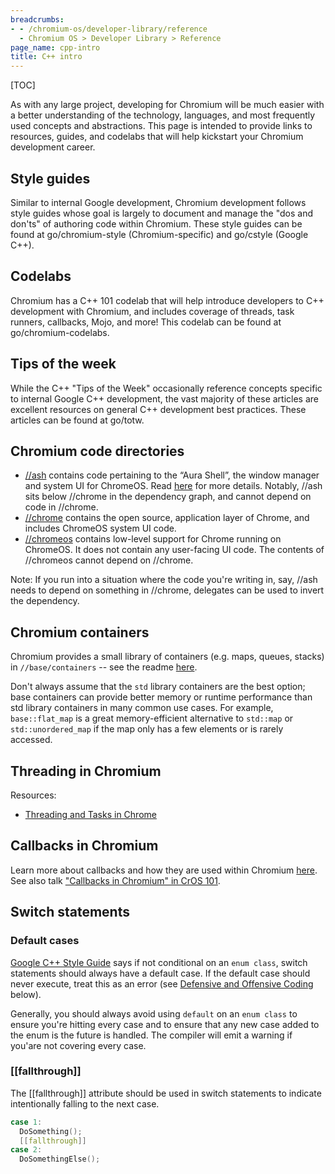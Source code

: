 ```yaml
---
breadcrumbs:
- - /chromium-os/developer-library/reference
  - Chromium OS > Developer Library > Reference
page_name: cpp-intro
title: C++ intro
---
```


[TOC]

As with any large project, developing for Chromium will be much easier with a
better understanding of the technology, languages, and most frequently used
concepts and abstractions. This page is intended to provide links to resources,
guides, and codelabs that will help kickstart your Chromium development career.

## Style guides

Similar to internal Google development, Chromium development follows style
guides whose goal is largely to document and manage the "dos and don'ts" of
authoring code within Chromium. These style guides can be found at
go/chromium-style (Chromium-specific) and go/cstyle (Google C++).

## Codelabs

Chromium has a C++ 101 codelab that will help introduce developers to C++
development with Chromium, and includes coverage of threads, task runners,
callbacks, Mojo, and more! This codelab can be found at go/chromium-codelabs.

## Tips of the week

While the C++ "Tips of the Week" occasionally reference concepts specific to
internal Google C++ development, the vast majority of these articles are
excellent resources on general C++ development best practices. These articles
can be found at go/totw.

## Chromium code directories

-   [//ash](https://source.chromium.org/chromium/chromium/src/+/main:ash/)
    contains code pertaining to the “Aura Shell”, the window manager and system
    UI for ChromeOS. Read
    [here](https://chromium.googlesource.com/chromium/src/+/HEAD/ash/README.md)
    for more details. Notably, //ash sits below //chrome in the dependency
    graph, and cannot depend on code in //chrome.
-   [//chrome](https://source.chromium.org/chromium/chromium/src/+/main:chrome/)
    contains the open source, application layer of Chrome, and includes ChromeOS
    system UI code.
-   [//chromeos](https://source.chromium.org/chromium/chromium/src/+/main:chromeos/)
    contains low-level support for Chrome running on ChromeOS. It does not
    contain any user-facing UI code. The contents of //chromeos cannot depend on
    //chrome.

Note: If you run into a situation where the code you're writing in, say, //ash
needs to depend on something in //chrome, delegates can be used to invert the
dependency.

## Chromium containers

Chromium provides a small library of containers (e.g. maps, queues, stacks) in
`//base/containers` -- see the readme
[here](https://source.chromium.org/chromium/chromium/src/+/main:base/containers/README.md).

Don't always assume that the `std` library containers are the best option; base
containers can provide better memory or runtime performance than std library
containers in many common use cases. For example, `base::flat_map` is a great
memory-efficient alternative to `std::map` or `std::unordered_map` if the map
only has a few elements or is rarely accessed.

## Threading in Chromium

Resources:

-   [Threading and Tasks in Chrome](https://chromium.googlesource.com/chromium/src/+/HEAD/docs/threading_and_tasks.md)

## Callbacks in Chromium

Learn more about callbacks and how they are used within Chromium
[here](https://source.chromium.org/chromium/chromium/src/+/main:docs/callback.md).
See also talk
["Callbacks in Chromium" in CrOS 101](/chrome/chromeos/system_services_team/dev_instructions/g3doc/cros_101.md).

## Switch statements

### Default cases

[Google C++ Style Guide](http://go/cstyle#Switch_Statements) says if not
conditional on an `enum class`, switch statements should always have a default
case. If the default case should never execute, treat this as an error (see
[Defensive and Offensive Coding](#defensive-and-offensive-coding) below).

Generally, you should always avoid using `default` on an `enum class` to ensure
you're hitting every case and to ensure that any new case added to the enum is
the future is handled. The compiler will emit a warning if you'are not covering
every case.

### [[fallthrough]]

The [[fallthrough]] attribute should be used in switch statements to indicate
intentionally falling to the next case.

```cpp
case 1:
  DoSomething();
  [[fallthrough]]
case 2:
  DoSomethingElse();
```
